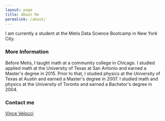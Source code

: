 ```yaml
---
layout: page
title: About Me
permalink: /about/
---
```


I am currently a student at the Metis Data Science Bootcamp in New York City.

### More Information

Before Metis, I taught math at a community college in Chicago.  I studied applied math at
the University of Texas at San Antonio and earned a Master's degree in 2015.  Prior to
that, I studied physics at the University of Texas at Austin and earned a Master's degree 
in 2007.  I studied math and physics at the University of Toronto and earned a Bachelor's 
degree in 2004.

### Contact me

[Vince Velocci](mailto:velocci@utexas.edu)